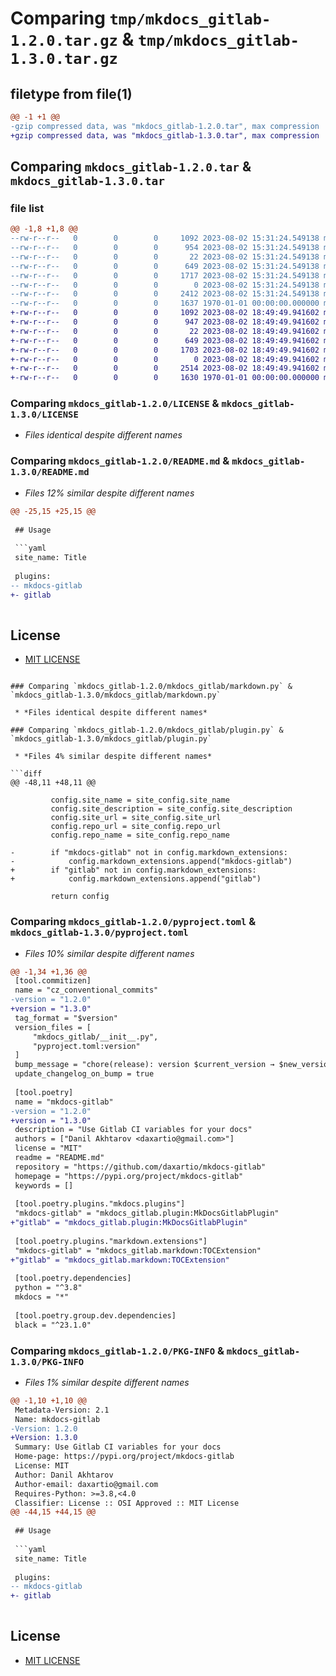 # Comparing `tmp/mkdocs_gitlab-1.2.0.tar.gz` & `tmp/mkdocs_gitlab-1.3.0.tar.gz`

## filetype from file(1)

```diff
@@ -1 +1 @@
-gzip compressed data, was "mkdocs_gitlab-1.2.0.tar", max compression
+gzip compressed data, was "mkdocs_gitlab-1.3.0.tar", max compression
```

## Comparing `mkdocs_gitlab-1.2.0.tar` & `mkdocs_gitlab-1.3.0.tar`

### file list

```diff
@@ -1,8 +1,8 @@
--rw-r--r--   0        0        0     1092 2023-08-02 15:31:24.549138 mkdocs_gitlab-1.2.0/LICENSE
--rw-r--r--   0        0        0      954 2023-08-02 15:31:24.549138 mkdocs_gitlab-1.2.0/README.md
--rw-r--r--   0        0        0       22 2023-08-02 15:31:24.549138 mkdocs_gitlab-1.2.0/mkdocs_gitlab/__init__.py
--rw-r--r--   0        0        0      649 2023-08-02 15:31:24.549138 mkdocs_gitlab-1.2.0/mkdocs_gitlab/markdown.py
--rw-r--r--   0        0        0     1717 2023-08-02 15:31:24.549138 mkdocs_gitlab-1.2.0/mkdocs_gitlab/plugin.py
--rw-r--r--   0        0        0        0 2023-08-02 15:31:24.549138 mkdocs_gitlab-1.2.0/mkdocs_gitlab/py.typed
--rw-r--r--   0        0        0     2412 2023-08-02 15:31:24.549138 mkdocs_gitlab-1.2.0/pyproject.toml
--rw-r--r--   0        0        0     1637 1970-01-01 00:00:00.000000 mkdocs_gitlab-1.2.0/PKG-INFO
+-rw-r--r--   0        0        0     1092 2023-08-02 18:49:49.941602 mkdocs_gitlab-1.3.0/LICENSE
+-rw-r--r--   0        0        0      947 2023-08-02 18:49:49.941602 mkdocs_gitlab-1.3.0/README.md
+-rw-r--r--   0        0        0       22 2023-08-02 18:49:49.941602 mkdocs_gitlab-1.3.0/mkdocs_gitlab/__init__.py
+-rw-r--r--   0        0        0      649 2023-08-02 18:49:49.941602 mkdocs_gitlab-1.3.0/mkdocs_gitlab/markdown.py
+-rw-r--r--   0        0        0     1703 2023-08-02 18:49:49.941602 mkdocs_gitlab-1.3.0/mkdocs_gitlab/plugin.py
+-rw-r--r--   0        0        0        0 2023-08-02 18:49:49.941602 mkdocs_gitlab-1.3.0/mkdocs_gitlab/py.typed
+-rw-r--r--   0        0        0     2514 2023-08-02 18:49:49.941602 mkdocs_gitlab-1.3.0/pyproject.toml
+-rw-r--r--   0        0        0     1630 1970-01-01 00:00:00.000000 mkdocs_gitlab-1.3.0/PKG-INFO
```

### Comparing `mkdocs_gitlab-1.2.0/LICENSE` & `mkdocs_gitlab-1.3.0/LICENSE`

 * *Files identical despite different names*

### Comparing `mkdocs_gitlab-1.2.0/README.md` & `mkdocs_gitlab-1.3.0/README.md`

 * *Files 12% similar despite different names*

```diff
@@ -25,15 +25,15 @@
 
 ## Usage
 
 ```yaml
 site_name: Title
 
 plugins:
-- mkdocs-gitlab
+- gitlab
 
 ```
 
 ## License
 
 * [MIT LICENSE](LICENSE)
```

### Comparing `mkdocs_gitlab-1.2.0/mkdocs_gitlab/markdown.py` & `mkdocs_gitlab-1.3.0/mkdocs_gitlab/markdown.py`

 * *Files identical despite different names*

### Comparing `mkdocs_gitlab-1.2.0/mkdocs_gitlab/plugin.py` & `mkdocs_gitlab-1.3.0/mkdocs_gitlab/plugin.py`

 * *Files 4% similar despite different names*

```diff
@@ -48,11 +48,11 @@
 
         config.site_name = site_config.site_name
         config.site_description = site_config.site_description
         config.site_url = site_config.site_url
         config.repo_url = site_config.repo_url
         config.repo_name = site_config.repo_name
 
-        if "mkdocs-gitlab" not in config.markdown_extensions:
-            config.markdown_extensions.append("mkdocs-gitlab")
+        if "gitlab" not in config.markdown_extensions:
+            config.markdown_extensions.append("gitlab")
 
         return config
```

### Comparing `mkdocs_gitlab-1.2.0/pyproject.toml` & `mkdocs_gitlab-1.3.0/pyproject.toml`

 * *Files 10% similar despite different names*

```diff
@@ -1,34 +1,36 @@
 [tool.commitizen]
 name = "cz_conventional_commits"
-version = "1.2.0"
+version = "1.3.0"
 tag_format = "$version"
 version_files = [
     "mkdocs_gitlab/__init__.py",
     "pyproject.toml:version"
 ]
 bump_message = "chore(release): version $current_version → $new_version"
 update_changelog_on_bump = true
 
 [tool.poetry]
 name = "mkdocs-gitlab"
-version = "1.2.0"
+version = "1.3.0"
 description = "Use Gitlab CI variables for your docs"
 authors = ["Danil Akhtarov <daxartio@gmail.com>"]
 license = "MIT"
 readme = "README.md"
 repository = "https://github.com/daxartio/mkdocs-gitlab"
 homepage = "https://pypi.org/project/mkdocs-gitlab"
 keywords = []
 
 [tool.poetry.plugins."mkdocs.plugins"]
 "mkdocs-gitlab" = "mkdocs_gitlab.plugin:MkDocsGitlabPlugin"
+"gitlab" = "mkdocs_gitlab.plugin:MkDocsGitlabPlugin"
 
 [tool.poetry.plugins."markdown.extensions"]
 "mkdocs-gitlab" = "mkdocs_gitlab.markdown:TOCExtension"
+"gitlab" = "mkdocs_gitlab.markdown:TOCExtension"
 
 [tool.poetry.dependencies]
 python = "^3.8"
 mkdocs = "*"
 
 [tool.poetry.group.dev.dependencies]
 black = "^23.1.0"
```

### Comparing `mkdocs_gitlab-1.2.0/PKG-INFO` & `mkdocs_gitlab-1.3.0/PKG-INFO`

 * *Files 1% similar despite different names*

```diff
@@ -1,10 +1,10 @@
 Metadata-Version: 2.1
 Name: mkdocs-gitlab
-Version: 1.2.0
+Version: 1.3.0
 Summary: Use Gitlab CI variables for your docs
 Home-page: https://pypi.org/project/mkdocs-gitlab
 License: MIT
 Author: Danil Akhtarov
 Author-email: daxartio@gmail.com
 Requires-Python: >=3.8,<4.0
 Classifier: License :: OSI Approved :: MIT License
@@ -44,15 +44,15 @@
 
 ## Usage
 
 ```yaml
 site_name: Title
 
 plugins:
-- mkdocs-gitlab
+- gitlab
 
 ```
 
 ## License
 
 * [MIT LICENSE](LICENSE)
```

